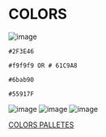 # COLORS

![image](https://user-images.githubusercontent.com/47132583/161419661-f0d9ad60-11fc-4cca-96d3-7093ecbd2df8.png)

    #2F3E46
    
    #f9f9f9 OR # 61C9A8
    
    #6bab90
    
    #55917F
![image](https://user-images.githubusercontent.com/47132583/161419687-a2b81d1c-6e0b-4057-be2d-5f32739dbf41.png)
![image](https://user-images.githubusercontent.com/47132583/161419832-c3788cb4-8199-4dcd-b562-7f5cca2ae420.png)
![image](https://user-images.githubusercontent.com/47132583/161420066-4fe21f2f-24ad-4978-a3bf-df121d171d5a.png)

[COLORS PALLETES](https://coolors.co/)
